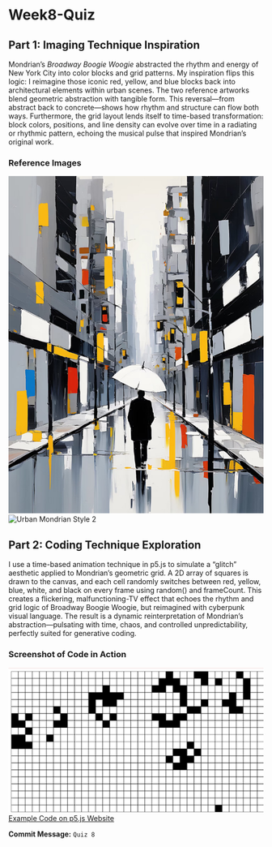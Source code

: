 # Week8-Quiz
## Part 1: Imaging Technique Inspiration
Mondrian’s *Broadway Boogie Woogie* abstracted the rhythm and energy of New York City into color blocks and grid patterns. My inspiration flips this logic: I reimagine those iconic red, yellow, and blue blocks back into architectural elements within urban scenes. The two reference artworks blend geometric abstraction with tangible form. This reversal—from abstract back to concrete—shows how rhythm and structure can flow both ways. Furthermore, the grid layout lends itself to time-based transformation: block colors, positions, and line density can evolve over time in a radiating or rhythmic pattern, echoing the musical pulse that inspired Mondrian’s original work.

### Reference Images
![Urban Mondrian Style 1](Inspiration1.jpg)  
![Urban Mondrian Style 2](./your-image-file-2.png)

## Part 2: Coding Technique Exploration
I use a time-based animation technique in p5.js to simulate a “glitch” aesthetic applied to Mondrian’s geometric grid. A 2D array of squares is drawn to the canvas, and each cell randomly switches between red, yellow, blue, white, and black on every frame using random() and frameCount. This creates a flickering, malfunctioning-TV effect that echoes the rhythm and grid logic of Broadway Boogie Woogie, but reimagined with cyberpunk visual language. The result is a dynamic reinterpretation of Mondrian’s abstraction—pulsating with time, chaos, and controlled unpredictability, perfectly suited for generative coding.

### Screenshot of Code in Action
![Game of Life Screenshot](Game.png)
 [Example Code on p5.js Website](https://p5js.org/examples/math-and-physics-game-of-life/)

 **Commit Message:** `Quiz 8`
